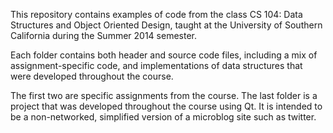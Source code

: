 This repository contains examples of code from the class CS 104: Data Structures and Object Oriented Design, taught at the University of Southern California during the Summer 2014 semester.

Each folder contains both header and source code files, including a mix of assignment-specific code, and implementations of data structures that were developed throughout the course. 

The first two are specific assignments from the course. The last folder is a project that was developed throughout the course using Qt. It is intended to be a non-networked, simplified version of a microblog site such as twitter. 